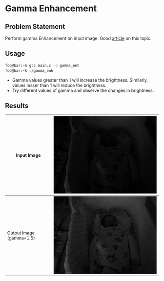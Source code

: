 # Gamma Enhancement

## Problem Statement
Perform gamma Enhancement on input image. Good [article]((https://www.pyimagesearch.com/2015/10/05/opencv-gamma-correction/)) on this topic.

## Usage
```bash
foo@bar:~$ gcc main.c -o gamma_enh
foo@bar:~$ ./gamma_enh
```
* Gamma values greater than 1 will increase the brightness. Similarly, values lesser than 1 will reduce the brightness.
* Try different values of gamma and observe the changes in brightness.

## Results
| Input Image | ![](./babyincradle_blue_663_497.jpg) | 
|-|-|
| Output Image (gamma=1.5) | ![](./babyincradle_blue_663_497.raw_out.jpg) |
